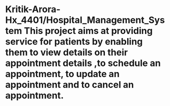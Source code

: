 # Kritik-Arora-Hx_4401/Hospital_Management_System This project aims at providing service for patients by enabling them to view details on their appointment details ,to schedule an appointment, to update an appointment and to cancel an appointment.
